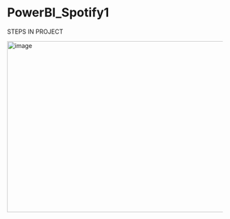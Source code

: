 # PowerBI_Spotify1

STEPS IN PROJECT


<img width="650" height="400" alt="image" src="https://github.com/user-attachments/assets/e8fa0394-54cf-4862-9897-48b5b617f32b" />



